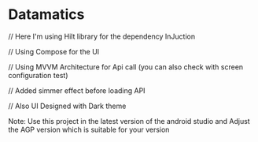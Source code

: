 # Datamatics

// Here I'm using Hilt library for the dependency InJuction

// Using Compose for the UI

// Using MVVM Architecture for Api call (you can also check with screen configuration test)

// Added simmer effect before loading API

// Also UI Designed with Dark theme

Note: Use this project in the latest version of the android studio and 
Adjust the AGP version which is suitable for your version